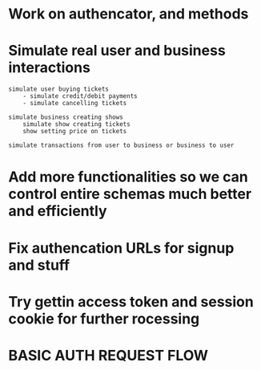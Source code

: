 
# Work on authencator, and methods


# Simulate real user and business interactions
    simulate user buying tickets
        - simulate credit/debit payments
        - simulate cancelling tickets
    
    simulate business creating shows
        simulate show creating tickets
        show setting price on tickets
    
    simulate transactions from user to business or business to user


# Add more functionalities so we can control entire schemas much better and efficiently



# Fix authencation URLs for signup and stuff


# Try gettin access token and session cookie for further rocessing

# BASIC AUTH REQUEST FLOW

